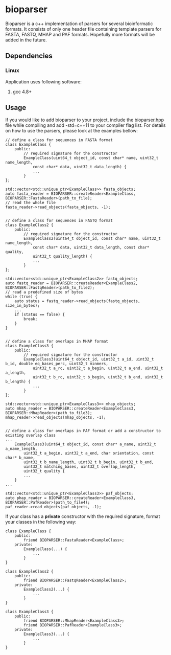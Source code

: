 # bioparser

Bioparser is a c++ implementation of parsers for several bioinformatic formats. It consists of only one header file containing template parsers for FASTA, FASTQ, MHAP and PAF formats. Hopefully more formats will be added in the future.

## Dependencies

### Linux

Application uses following software:

1. gcc 4.8+

## Usage

If you would like to add bioparser to your project, include the bioparser.hpp file while compiling and add -std=c++11 to your compiler flag list. For details on how to use the parsers, please look at the examples bellow:

    // define a class for sequences in FASTA format
    class ExampleClass {
        public:
            // required signature for the constructor
            ExampleClass(uint64_t object_id, const char* name, uint32_t name_length,
                const char* data, uint32_t data_length) {
                ...
            }
    };

    std::vector<std::unique_ptr<ExampleClass>> fasta_objects;
    auto fasta_reader = BIOPARSER::createReader<ExampleClass, BIOPARSER::FastaReader>(path_to_file);
    // read the whole file
    fasta_reader->read_objects(fasta_objects, -1);


    // define a class for sequences in FASTQ format
    class ExampleClass2 {
        public:
            // required signature for the constructor
            ExampleClass2(uint64_t object_id, const char* name, uint32_t name_length,
                const char* data, uint32_t data_length, const char* quality,
                uint32_t quality_length) {
                ...
            }
    };

    std::vector<std::unique_ptr<ExampleClass2>> fastq_objects;
    auto fastq_reader = BIOPARSER::createReader<ExampleClass2, BIOPARSER::FastqReader>(path_to_file2);
    // read a predefined size of bytes
    while (true) {
        auto status = fastq_reader->read_objects(fastq_objects, size_in_bytes);
        ...
        if (status == false) {
            break;
        }
    }


    // define a class for overlaps in MHAP format
    class ExampleClass3 {
        public:
            // required signature for the constructor
            ExampleClass3(uint64_t object_id, uint32_t a_id, uint32_t b_id, double eq_bases_perc, uint32_t minmers,
                uint32_t a_rc, uint32_t a_begin, uint32_t a_end, uint32_t a_length,
                uint32_t b_rc, uint32_t b_begin, uint32_t b_end, uint32_t b_length) {
                ...
            }
    };

    std::vector<std::unique_ptr<ExampleClass3>> mhap_objects;
    auto mhap_reader = BIOPARSER::createReader<ExampleClass3, BIOPARSER::MhapReader>(path_to_file3);
    mhap_reader->read_objects(mhap_objects, -1);


    // define a class for overlaps in PAF format or add a constructor to existing overlap class
    ...
        ExampleClass3(uint64_t object_id, const char* a_name, uint32_t a_name_length,
            uint32_t a_begin, uint32_t a_end, char orientation, const char* b_name,
            uint32_t b_name_length, uint32_t b_begin, uint32_t b_end,
            uint32_t matching_bases, uint32_t overlap_length,
            uint32_t quality {
            ...
        }
    ...

    std::vector<std::unique_ptr<ExampleClass3>> paf_objects;
    auto phap_reader = BIOPARSER::createReader<ExampleClass3, BIOPARSER::PafReader>(path_to_file4);
    paf_reader->read_objects(paf_objects, -1);

If your class has a **private** constructor with the required signature, format your classes in the following way:

    class ExampleClass {
        public:
            friend BIOPARSER::FastaReader<ExampleClass>;
        private:
            ExampleClass(...) {
                ...
            }
    }

    class ExampleClass2 {
        public:
            friend BIOPARSER::FastqReader<ExampleClass2>;
        private:
            ExampleClass2(...) {
                ...
            }
    }

    class ExampleClass3 {
        public:
            friend BIOPARSER::MhapReader<ExampleClass3>;
            friend BIOPARSER::PafReader<ExampleClass3>;
        private:
            ExampleClass3(...) {
                ...
            }
    }
